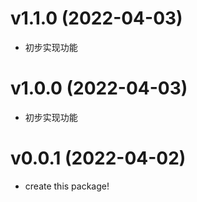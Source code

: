 
v1.1.0 (2022-04-03)
==============================

- 初步实现功能

v1.0.0 (2022-04-03)
==============================

- 初步实现功能

v0.0.1 (2022-04-02)
==============================

- create this package!
